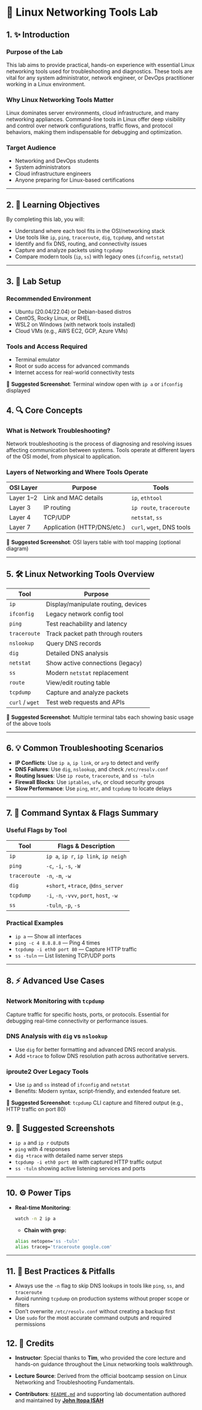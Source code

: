 # 🧱 Linux Networking Tools Lab

## 1. ✨ Introduction

### Purpose of the Lab
This lab aims to provide practical, hands-on experience with essential Linux networking tools used for troubleshooting and diagnostics. These tools are vital for any system administrator, network engineer, or DevOps practitioner working in a Linux environment.

### Why Linux Networking Tools Matter
Linux dominates server environments, cloud infrastructure, and many networking appliances. Command-line tools in Linux offer deep visibility and control over network configurations, traffic flows, and protocol behaviors, making them indispensable for debugging and optimization.

### Target Audience
- Networking and DevOps students  
- System administrators  
- Cloud infrastructure engineers  
- Anyone preparing for Linux-based certifications

---

## 2. 🎯 Learning Objectives

By completing this lab, you will:

- Understand where each tool fits in the OSI/networking stack  
- Use tools like `ip`, `ping`, `traceroute`, `dig`, `tcpdump`, and `netstat`  
- Identify and fix DNS, routing, and connectivity issues  
- Capture and analyze packets using `tcpdump`  
- Compare modern tools (`ip`, `ss`) with legacy ones (`ifconfig`, `netstat`)

---

## 3. 🧪 Lab Setup

### Recommended Environment
- Ubuntu (20.04/22.04) or Debian-based distros  
- CentOS, Rocky Linux, or RHEL  
- WSL2 on Windows (with network tools installed)  
- Cloud VMs (e.g., AWS EC2, GCP, Azure VMs)

### Tools and Access Required
- Terminal emulator  
- Root or sudo access for advanced commands  
- Internet access for real-world connectivity tests

📸 **Suggested Screenshot**: Terminal window open with `ip a` or `ifconfig` displayed

## 4. 🔍 Core Concepts

### What is Network Troubleshooting?
Network troubleshooting is the process of diagnosing and resolving issues affecting communication between systems. Tools operate at different layers of the OSI model, from physical to application.

### Layers of Networking and Where Tools Operate

| OSI Layer     | Purpose                        | Tools                        |
|---------------|--------------------------------|------------------------------|
| Layer 1–2     | Link and MAC details           | `ip`, `ethtool`              |
| Layer 3       | IP routing                     | `ip route`, `traceroute`     |
| Layer 4       | TCP/UDP                        | `netstat`, `ss`              |
| Layer 7       | Application (HTTP/DNS/etc.)    | `curl`, `wget`, DNS tools    |

📸 **Suggested Screenshot**: OSI layers table with tool mapping (optional diagram)

---

## 5. 🛠️ Linux Networking Tools Overview

| Tool       | Purpose                               |
|------------|----------------------------------------|
| `ip`       | Display/manipulate routing, devices    |
| `ifconfig` | Legacy network config tool             |
| `ping`     | Test reachability and latency          |
| `traceroute` | Track packet path through routers    |
| `nslookup` | Query DNS records                      |
| `dig`      | Detailed DNS analysis                  |
| `netstat`  | Show active connections (legacy)       |
| `ss`       | Modern `netstat` replacement           |
| `route`    | View/edit routing table                |
| `tcpdump`  | Capture and analyze packets            |
| `curl` / `wget` | Test web requests and APIs        |

📸 **Suggested Screenshot**: Multiple terminal tabs each showing basic usage of the above tools

---

## 6. 💡 Common Troubleshooting Scenarios

- **IP Conflicts**: Use `ip a`, `ip link`, or `arp` to detect and verify
- **DNS Failures**: Use `dig`, `nslookup`, and check `/etc/resolv.conf`
- **Routing Issues**: Use `ip route`, `traceroute`, and `ss -tuln`
- **Firewall Blocks**: Use `iptables`, `ufw`, or cloud security groups
- **Slow Performance**: Use `ping`, `mtr`, and `tcpdump` to locate delays

---

## 7. 📜 Command Syntax & Flags Summary

### Useful Flags by Tool

| Tool      | Flags & Description                            |
|-----------|-------------------------------------------------|
| `ip`      | `ip a`, `ip r`, `ip link`, `ip neigh`           |
| `ping`    | `-c`, `-i`, `-s`, `-W`                          |
| `traceroute` | `-n`, `-m`, `-w`                             |
| `dig`     | `+short`, `+trace`, `@dns_server`               |
| `tcpdump` | `-i`, `-n`, `-vvv`, `port`, `host`, `-w`        |
| `ss`      | `-tuln`, `-p`, `-s`                             |

### Practical Examples

- `ip a` — Show all interfaces  
- `ping -c 4 8.8.8.8` — Ping 4 times  
- `tcpdump -i eth0 port 80` — Capture HTTP traffic  
- `ss -tuln` — List listening TCP/UDP ports  

---

## 8. ⚡ Advanced Use Cases

### Network Monitoring with `tcpdump`
Capture traffic for specific hosts, ports, or protocols. Essential for debugging real-time connectivity or performance issues.

### DNS Analysis with `dig` vs `nslookup`
- Use `dig` for better formatting and advanced DNS record analysis.
- Add `+trace` to follow DNS resolution path across authoritative servers.

### iproute2 Over Legacy Tools
- Use `ip` and `ss` instead of `ifconfig` and `netstat`
- Benefits: Modern syntax, script-friendly, and extended feature set.

📸 **Suggested Screenshot**: `tcpdump` CLI capture and filtered output (e.g., HTTP traffic on port 80)

## 9. 📸 Suggested Screenshots

- `ip a` and `ip r` outputs
- `ping` with 4 responses
- `dig +trace` with detailed name server steps
- `tcpdump -i eth0 port 80` with captured HTTP traffic output
- `ss -tuln` showing active listening services and ports

---

## 10. ⚙️ Power Tips

- **Real-time Monitoring**:
  ```bash
  watch -n 2 ip a
  ```
  - **Chain with grep:**
  ```bash
  alias netopen='ss -tuln'
  alias traceg='traceroute google.com'
  ```
---
## 11. 🧯 Best Practices & Pitfalls

- Always use the `-n` flag to skip DNS lookups in tools like `ping`, `ss`, and `traceroute`
- Avoid running `tcpdump` on production systems without proper scope or filters
- Don’t overwrite `/etc/resolv.conf` without creating a backup first
- Use `sudo` for the most accurate command outputs and required permissions

## 12. 🙌 Credits

- **Instructor**: Special thanks to **Tim**, who provided the core lecture and hands-on guidance throughout the Linux networking tools walkthrough.

- **Lecture Source**: Derived from the official bootcamp session on Linux Networking and Troubleshooting Fundamentals.

- **Contributors**: [`README.md`](README.md) and supporting lab documentation authored and maintained by [**John Itopa ISAH**](https://github.com/johnitopaisah)
